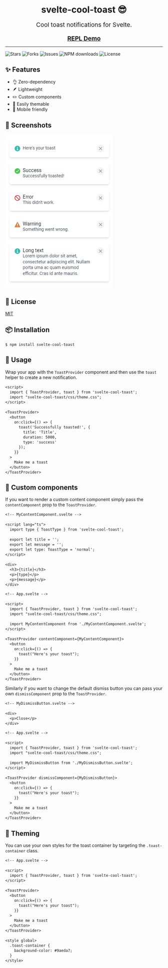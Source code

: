 <h1 align="center">svelte-cool-toast 😎</h1>

<p align="center" style="font-size: 1.2rem">
  Cool toast notifications for Svelte.
</p>

<div align="center">
  <a
    href="https://svelte.dev/repl/46c3c3c8943e4752a380ce019fb99739?version=3.49.0"
  >
    <b style="font-size: 1.2rem">REPL Demo</b>
  </a>
</div>

<hr />

<img
  src="https://img.shields.io/github/stars/carlos-dubon/svelte-cool-toast?style=flat-square"
  alt="Stars"
/>
<img
  src="https://img.shields.io/github/forks/carlos-dubon/svelte-cool-toast?style=flat-square"
  alt="Forks"
/>
<img
  src="https://img.shields.io/github/issues/carlos-dubon/svelte-cool-toast?style=flat-square"
  alt="Issues"
/>
<img
  src="https://img.shields.io/npm/dt/svelte-cool-toast?style=flat-square"
  alt="NPM downloads"
/>
<img
  src="https://img.shields.io/github/license/carlos-dubon/svelte-cool-toast?style=flat-square"
  alt="License"
/>

## ✨ Features

- 👌 Zero-dependency
- 🪶 Lightweight
- ✏️ Custom components
- 🎨 Easily themable
- 📱 Mobile friendly

## 📸 Screenshots

![Screenshots](.github/readme/examples.png)

## 🔑 License

[MIT](./LICENSE)

## 📦 Installation

```
$ npm install svelte-cool-toast
```

## 🔨 Usage

Wrap your app with the `ToastProvider` component and then use the `toast` helper to create a new notification.

```Svelte
<script>
  import { ToastProvider, toast } from 'svelte-cool-toast';
  import "svelte-cool-toast/css/theme.css";
</script>

<ToastProvider>
  <button
    on:click={() => {
      toast('Successfully toasted!', {
        title: 'Title',
        duration: 5000,
        type: 'success'
      });
    }}
  >
    Make me a toast
  </button>
</ToastProvider>

```

## 🍱 Custom components

If you want to render a custom content component simply pass the `contentComponent` prop to the `ToastProvider`.

```Svelte
<!-- MyContentComponent.svelte -->

<script lang="ts">
  import type { ToastType } from 'svelte-cool-toast';

  export let title = '';
  export let message = '';
  export let type: ToastType = 'normal';
</script>

<div>
  <h3>{title}</h3>
  <p>{type}</p>
  <p>{message}</p>
</div>

```

```Svelte
<!-- App.svelte -->

<script>
  import { ToastProvider, toast } from 'svelte-cool-toast';
  import "svelte-cool-toast/css/theme.css";

  import MyContentComponent from './MyContentComponent.svelte';
</script>

<ToastProvider contentComponent={MyContentComponent}>
  <button
    on:click={() => {
      toast("Here's your toast");
    }}
  >
    Make me a toast
  </button>
</ToastProvider>

```

Similarly if you want to change the default dismiss button you can pass your own `dismissComponent` prop to the `ToastProvider`.

```Svelte
<!-- MyDismissButton.svelte -->

<div>
  <p>Close</p>
</div>

```

```Svelte
<!-- App.svelte -->

<script>
  import { ToastProvider, toast } from 'svelte-cool-toast';
  import "svelte-cool-toast/css/theme.css";

  import MyDismissButton from './MyDismissButton.svelte';
</script>

<ToastProvider dismissComponent={MyDismissButton}>
  <button
    on:click={() => {
      toast("Here's your toast");
    }}
  >
    Make me a toast
  </button>
</ToastProvider>
```

## 🎨 Theming

You can use your own styles for the toast container by targeting the `.toast-container` class.

```Svelte
<!-- App.svelte -->

<script>
  import { ToastProvider, toast } from 'svelte-cool-toast';
</script>

<ToastProvider>
  <button
    on:click={() => {
      toast("Here's your toast");
    }}
  >
    Make me a toast
  </button>
</ToastProvider>

<style global>
  .toast-container {
    background-color: #9aeda7;
  }
</style>

```
